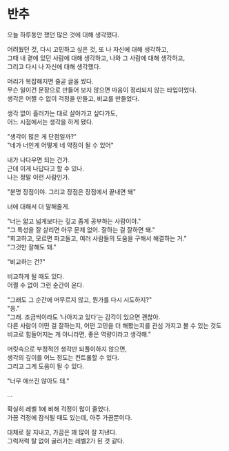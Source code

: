 # 반추

오늘 하루동안 했던 많은 것에 대해 생각했다.

어려웠던 것, 다시 고민하고 싶은 것, 또 나 자신에 대해 생각하고,  
그때 내 곁에 있던 사람에 대해 생각하고, 나와 그 사람에 대해 생각하고,  
그리고 다시 나 자신에 대해 생각했다.  

머리가 복잡해지면 줄곧 글을 썼다.  
무슨 일이건 문장으로 만들어 보지 않으면 마음이 정리되지 않는 타입이었다.  
생각은 어쩔 수 없이 걱정을 만들고, 비교를 만들었다.  

생각 없이 흘러가는 대로 살아가고 싶다가도,  
어느 시점에서는 생각을 하게 됐다.  

"생각이 많은 게 단점일까?"  
"네가 너인게 어떻게 네 약점이 될 수 있어"  

내가 나다우면 되는 건가.  
근데 이게 나답다고 할 수 있나.  
나는 정말 이런 사람인가.  

"분명 장점이야. 그리고 장점은 장점에서 끝내면 돼"  

너에 대해서 더 말해줄게.  

"너는 얇고 넓게보다는 깊고 좁게 공부하는 사람이야."  
"그 특성을 잘 살리면 아무 문제 없어. 잘하는 걸 잘하면 돼."  
"회고하고, 모르면 파고들고, 여러 사람들의 도움을 구해서 해결하는 거."  
 "그것만 잘해도 돼."  

"비교하는 건?"  

비교하게 될 때도 있다.  
어쩔 수 없이 그런 순간이 온다.  

"그래도 그 순간에 머무르지 않고, 뭔가를 다시 시도하지?"  
"응."  
"그래. 조금씩이라도 ‘나아지고 있다’는 감각이 있으면 괜찮아.  
다른 사람이 어떤 걸 잘하는지, 어떤 고민을 더 해봤는지를 관심 가지고 볼 수 있는 것도  
비교로 힘들어지는 게 아니라면, 좋은 역량이라고 생각해."  

머릿속으로 부정적인 생각만 되풀이하지 않으면,  
생각의 깊이를 어느 정도는 컨트롤할 수 있다.  
그리고 그게 도움이 될 수 있다.  

"너무 애쓰진 않아도 돼."  

…  

확실히 레벨 1에 비해 걱정이 많이 줄었다.  
가끔 걱정에 잠식될 때도 있는데, 아주 가끔뿐이다.  

대체로 잘 지내고, 가끔은 꽤 많이 잘 지낸다.  
그럭저럭 탈 없이 굴러가는 레벨2가 된 것 같다.  
